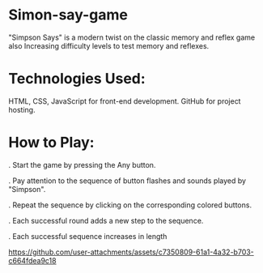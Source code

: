 # Simon-say-game
"Simpson Says" is a modern twist on the classic memory and reflex game also Increasing difficulty levels to test memory and reflexes.
# Technologies Used:
HTML, CSS, JavaScript for front-end development.
GitHub for project hosting.
# How to Play:
. Start the game by pressing the Any button.

. Pay attention to the sequence of button flashes and sounds played by "Simpson".

. Repeat the sequence by clicking on the corresponding colored buttons.

. Each successful round adds a new step to the sequence.


. Each successful sequence increases in length


https://github.com/user-attachments/assets/c7350809-61a1-4a32-b703-c664fdea9c18

